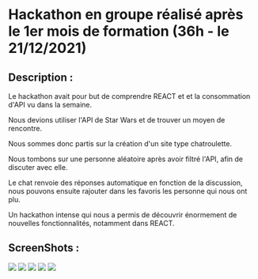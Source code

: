 # Hackathon en groupe réalisé après le 1er mois de formation (36h - le 21/12/2021)

## Description : 

Le hackathon avait pour but de comprendre REACT et et la consommation d'API vu dans la semaine. <br/>

Nous devions utiliser l'API de Star Wars et de trouver un moyen de rencontre.<br/>

Nous sommes donc partis sur la création d'un site type chatroulette.<br/>

Nous tombons sur une personne aléatoire après avoir filtré l'API, afin de discuter avec elle.<br>

Le chat renvoie des réponses automatique en fonction de la discussion, nous pouvons ensuite rajouter dans les favoris les personne qui nous ont plu.</br>

Un hackathon intense qui nous a permis de découvrir énormement de nouvelles fonctionnalités, notamment dans REACT.

## ScreenShots : 

<img src="https://github.com/leoPinchon/starLove/blob/main/apercu/starLoveHome2.png">
<img src="https://github.com/leoPinchon/starLove/blob/main/apercu/starLoveChat.png">
<img src="https://github.com/leoPinchon/starLove/blob/main/apercu/starLoveCard.png">
<img src="https://github.com/leoPinchon/starLove/blob/main/apercu/starLoveCardHover.png">
<img src="https://github.com/leoPinchon/starLove/blob/main/apercu/starLoveChat2.png">



